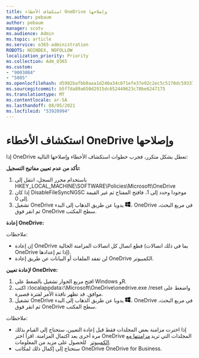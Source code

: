 ```yaml
---
title: استكشاف الأخطاء OneDrive وإصلاحها
ms.author: pebaum
author: pebaum
manager: scotv
ms.audience: Admin
ms.topic: article
ms.service: o365-administration
ROBOTS: NOINDEX, NOFOLLOW
localization_priority: Priority
ms.collection: Adm_O365
ms.custom:
- "9003084"
- "5885"
ms.openlocfilehash: d5982bafbb8aaa1d240a34c071efe37e92c2ec5c5170dc59337df9a5435e22e1
ms.sourcegitcommit: b5f7da89a650d2915dc652449623c78be6247175
ms.translationtype: MT
ms.contentlocale: ar-SA
ms.lasthandoff: 08/05/2021
ms.locfileid: "53920994"
---
```

# <a name="troubleshoot-onedrive-crashes"></a>استكشاف الأخطاء OneDrive وإصلاحها

إذا OneDrive تعطل بشكل متكرر، فجرب خطوات استكشاف الأخطاء وإصلاحها التالية:

**تأكد من عدم تعيين مفاتيح التسجيل:**

1. باستخدام محرر السجل، انتقل إلى HKEY_LOCAL_MACHINE\SOFTWARE\Policies\Microsoft\OneDrive
2. إذا كان DisableFileSyncNGSC موجودا وحدد إلى 1، فافتح المفتاح ثم غير القيمة إلى 0.
3. تشغيل OneDrive يدويا عن طريق الذهاب إلى البدء ![اضغط على Windows المفتاح](data:image/png;base64,iVBORw0KGgoAAAANSUhEUgAAABEAAAAOCAYAAADJ7fe0AAAAAXNSR0IArs4c6QAAAARnQU1BAACxjwv8YQUAAAAJcEhZcwAADsQAAA7EAZUrDhsAAADxSURBVDhPY/wPBAx4wR+Gd6/fM7x9/ZTh9ZuXDGdPnWE4tH0rw/UHDxlaVp9kCDCSYWABKfv35wfD+/cfGV4+fcLw5uVjhlOXzzFsX/qWYebmZAZPWWOGO2DD8ACQS9Y3e4Bcg4Y9/t94fPa/CoY4Aq8/+xik/T8TkEMxGDyGgANWwSqeobvbGSyAADIM3BwCDKXd3QyfoCLoQEGAA0xTxSWjsYMJwLHjkruU4UXSJ4YnT54x3Dh/luHmjfMMmw9wMjCDlRAGBDPgjy8fGT5//8rw9P4Thge3zzNcvXmDYevmfQzXb1xlmH/0ATADyjAAAKdWkD3ZSwNeAAAAAElFTkSuQmCC)، OneDrive في مربع البحث، ثم انقر فوق OneDrive سطح المكتب.

**إعادة OneDrive:**

ملاحظات:

- إن إعادة OneDrive قطع اتصال كل اتصالات المزامنة الحالية (بما في ذلك اتصالات OneDrive إذا تم إعدادها).
- لن تفقد الملفات أو البيانات عن طريق إعادة OneDrive الكمبيوتر.

**لإعادة تعيين OneDrive:**

1. افتح مربع الحوار تشغيل بالضغط على Windows وR.
2. اكتب ٪localappdata٪\Microsoft\OneDrive\onedrive.exe /reset واضغط على موافق. قد تظهر نافذة الأمر لفترة قصيرة.
3. تشغيل OneDrive يدويا عن طريق الذهاب إلى البدء ![اضغط على Windows المفتاح](data:image/png;base64,iVBORw0KGgoAAAANSUhEUgAAABEAAAAOCAYAAADJ7fe0AAAAAXNSR0IArs4c6QAAAARnQU1BAACxjwv8YQUAAAAJcEhZcwAADsQAAA7EAZUrDhsAAADxSURBVDhPY/wPBAx4wR+Gd6/fM7x9/ZTh9ZuXDGdPnWE4tH0rw/UHDxlaVp9kCDCSYWABKfv35wfD+/cfGV4+fcLw5uVjhlOXzzFsX/qWYebmZAZPWWOGO2DD8ACQS9Y3e4Bcg4Y9/t94fPa/CoY4Aq8/+xik/T8TkEMxGDyGgANWwSqeobvbGSyAADIM3BwCDKXd3QyfoCLoQEGAA0xTxSWjsYMJwLHjkruU4UXSJ4YnT54x3Dh/luHmjfMMmw9wMjCDlRAGBDPgjy8fGT5//8rw9P4Thge3zzNcvXmDYevmfQzXb1xlmH/0ATADyjAAAKdWkD3ZSwNeAAAAAElFTkSuQmCC)، OneDrive في مربع البحث، ثم انقر فوق OneDrive سطح المكتب.

ملاحظات:

- إذا اخترت مزامنة بعض المجلدات فقط قبل إعادة التعيين، ستحتاج إلى القيام بذلك مرة أخرى بعد اكتمال المزامنة. اقرأ اختر OneDrive المجلدات التي تريد [مزامنتها مع الكمبيوتر](https://support.office.com/article/98b8b011-8b94-419b-aa95-a14ff2415e85)   للحصول على مزيد من المعلومات.
- ستحتاج إلى إكمال ذلك لمكاتب OneDrive OneDrive for Business.